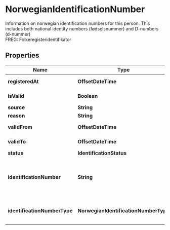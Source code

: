 

# NorwegianIdentificationNumber

Information on norwegian identification numbers for this person.  This includes both national identity numbers (fødselsnummer) and D-numbers (d-nummer)  <br>FREG: Folkeregisteridentifikator

## Properties

| Name | Type | Description | Notes |
|------------ | ------------- | ------------- | -------------|
|**registeredAt** | **OffsetDateTime** | &lt;br&gt;FREG: Ajourholdstidspunkt |  [optional] |
|**isValid** | **Boolean** | &lt;br&gt;FREG: ErGjeldende |  [optional] |
|**source** | **String** | &lt;br&gt;FREG: Kilde |  [optional] |
|**reason** | **String** | &lt;br&gt;FREG: Aarsak |  [optional] |
|**validFrom** | **OffsetDateTime** | &lt;br&gt;FREG: Gyldighetstidspunkt |  [optional] |
|**validTo** | **OffsetDateTime** | &lt;br&gt;FREG: Opphoerstidspunkt |  [optional] |
|**status** | **IdentificationStatus** | &lt;br&gt;FREG: Status |  [optional] |
|**identificationNumber** | **String** | National identity number (fødselsnummer) or D-number (d-nummer)  &lt;br&gt;FREG: FoedselsEllerDNummer |  [optional] |
|**identificationNumberType** | **NorwegianIdentificationNumberType** | The type of identification number.  &lt;br&gt;FREG: Identifikatortype |  [optional] |



